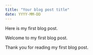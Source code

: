 ```yaml
---
title: "Your blog post title"
date: YYYY-MM-DD
---
```


Here is my first blog post.

Welcome to my first blog post.

Thank you for reading my first blog post.

